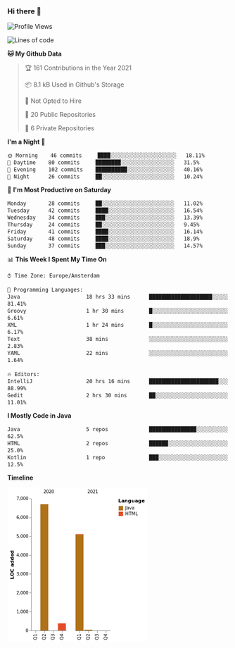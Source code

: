 ### Hi there 👋


<!--START_SECTION:waka-->
![Profile Views](http://img.shields.io/badge/Profile%20Views-43-blue)

![Lines of code](https://img.shields.io/badge/From%20Hello%20World%20I%27ve%20Written-12236%20lines%20of%20code-blue)

**🐱 My Github Data** 

> 🏆 161 Contributions in the Year 2021
 > 
> 📦 8.1 kB Used in Github's Storage 
 > 
> 🚫 Not Opted to Hire
 > 
> 📜 20 Public Repositories 
 > 
> 🔑 6 Private Repositories  
 > 
**I'm a Night 🦉** 

```text
🌞 Morning    46 commits     ████░░░░░░░░░░░░░░░░░░░░░   18.11% 
🌆 Daytime    80 commits     ████████░░░░░░░░░░░░░░░░░   31.5% 
🌃 Evening    102 commits    ██████████░░░░░░░░░░░░░░░   40.16% 
🌙 Night      26 commits     ██░░░░░░░░░░░░░░░░░░░░░░░   10.24%

```
📅 **I'm Most Productive on Saturday** 

```text
Monday       28 commits     ██░░░░░░░░░░░░░░░░░░░░░░░   11.02% 
Tuesday      42 commits     ████░░░░░░░░░░░░░░░░░░░░░   16.54% 
Wednesday    34 commits     ███░░░░░░░░░░░░░░░░░░░░░░   13.39% 
Thursday     24 commits     ██░░░░░░░░░░░░░░░░░░░░░░░   9.45% 
Friday       41 commits     ████░░░░░░░░░░░░░░░░░░░░░   16.14% 
Saturday     48 commits     ████░░░░░░░░░░░░░░░░░░░░░   18.9% 
Sunday       37 commits     ███░░░░░░░░░░░░░░░░░░░░░░   14.57%

```


📊 **This Week I Spent My Time On** 

```text
⌚︎ Time Zone: Europe/Amsterdam

💬 Programming Languages: 
Java                     18 hrs 33 mins      ████████████████████░░░░░   81.41% 
Groovy                   1 hr 30 mins        █░░░░░░░░░░░░░░░░░░░░░░░░   6.61% 
XML                      1 hr 24 mins        █░░░░░░░░░░░░░░░░░░░░░░░░   6.17% 
Text                     38 mins             ░░░░░░░░░░░░░░░░░░░░░░░░░   2.83% 
YAML                     22 mins             ░░░░░░░░░░░░░░░░░░░░░░░░░   1.64%

🔥 Editors: 
IntelliJ                 20 hrs 16 mins      ██████████████████████░░░   88.99% 
Gedit                    2 hrs 30 mins       ██░░░░░░░░░░░░░░░░░░░░░░░   11.01%

```

**I Mostly Code in Java** 

```text
Java                     5 repos             ███████████████░░░░░░░░░░   62.5% 
HTML                     2 repos             ██████░░░░░░░░░░░░░░░░░░░   25.0% 
Kotlin                   1 repo              ███░░░░░░░░░░░░░░░░░░░░░░   12.5%

```


**Timeline**

![Chart not found](https://raw.githubusercontent.com/powercasgamer/powercasgamer/master/charts/bar_graph.png) 


<!--END_SECTION:waka-->
